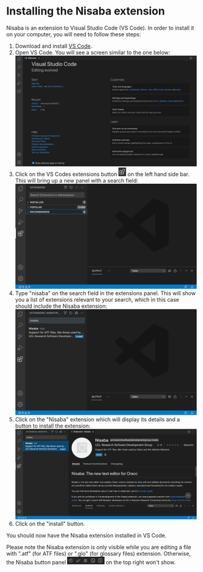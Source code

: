 # Installing the Nisaba extension

Nisaba is an extension to Visual Studio Code (VS Code). In order to install it
on your computer, you will need to follow these steps:

1. Download and install [VS Code](https://code.visualstudio.com/download).
1. Open VS Code. You will see a screen similar to the one below: <img src="./../media/welcome.png">
1. Click on the VS Codes extensions button <img src="./../media/extensions.png" width="20" height="23"> on the left hand side bar. This will bring up a new panel with a search field: <img src="./../media/extensions_search.png">
1. Type "nisaba" on the search field in the extensions panel. This will show you a list of extensions relevant to your search, which in this case should include the Nisaba extension: <img src="./../media/nisaba_extension_search.png">
1. Click on the "Nisaba" extension which will display its details and a button to install the extension: <img src="./../media/nisaba_extension_readme.png">
1. Click on the "install" button.

You should now have the Nisaba extension installed in VS Code.

Please note the Nisaba extension is only visible while you are editing a file with ".atf" (for ATF files) or ".glo" (for glossary files) extension.
Otherwise, the Nisaba button panel <img src="./../media/buttons.png" height="20"> on the top right won't show.
